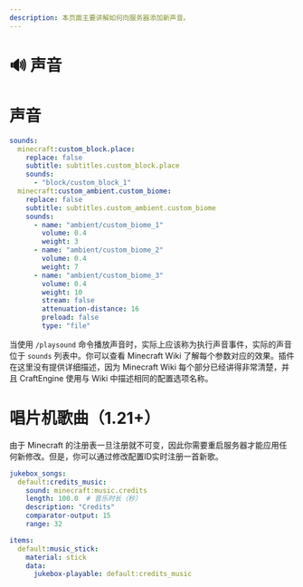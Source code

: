 ```yaml
---
description: 本页面主要讲解如何向服务器添加新声音。
---
```


# 🔊 声音

# 声音 <a href="#sound" id="sound"></a>

```yaml
sounds:
  minecraft:custom_block.place:
    replace: false
    subtitle: subtitles.custom_block.place
    sounds:
      - "block/custom_block_1"
  minecraft:custom_ambient.custom_biome:
    replace: false
    subtitle: subtitles.custom_ambient.custom_biome
    sounds:
      - name: "ambient/custom_biome_1"
        volume: 0.4
        weight: 3
      - name: "ambient/custom_biome_2"
        volume: 0.4
        weight: 7
      - name: "ambient/custom_biome_3"
        volume: 0.4
        weight: 10
        stream: false
        attenuation-distance: 16
        preload: false
        type: "file"
```

当使用 `/playsound` 命令播放声音时，实际上应该称为执行声音事件，实际的声音位于 `sounds` 列表中。你可以查看 Minecraft Wiki 了解每个参数对应的效果。插件在这里没有提供详细描述，因为 Minecraft Wiki 每个部分已经讲得非常清楚，并且 CraftEngine 使用与 Wiki 中描述相同的配置选项名称。

# 唱片机歌曲（1.21+）<a href="#jukebox-song-1.21" id="jukebox-song-1.21"></a>

由于 Minecraft 的注册表一旦注册就不可变，因此你需要重启服务器才能应用任何新修改。但是，你可以通过修改配置ID实时注册一首新歌。

```yaml
jukebox_songs:
  default:credits_music:
    sound: minecraft:music.credits
    length: 100.0  # 音乐时长（秒）
    description: "Credits"  
    comparator-output: 15
    range: 32
```

```yaml
items:
  default:music_stick:
    material: stick
    data:
      jukebox-playable: default:credits_music
```
